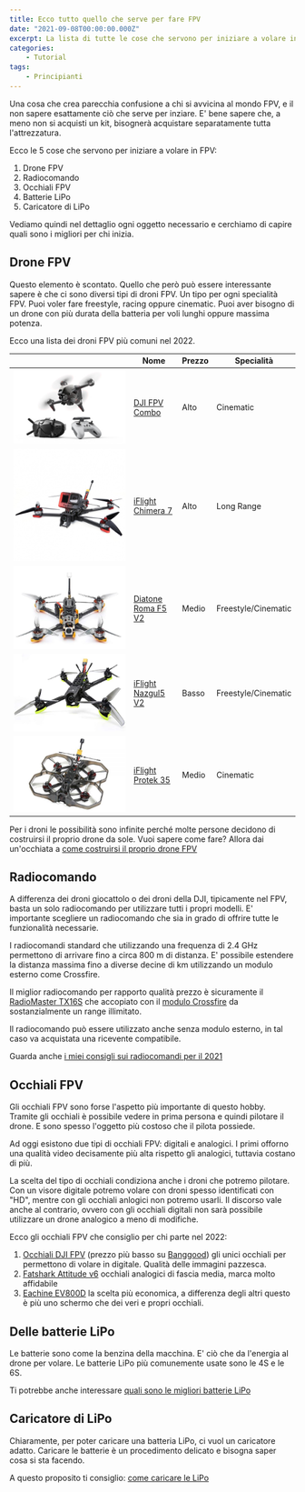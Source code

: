 ```yaml
---
title: Ecco tutto quello che serve per fare FPV
date: "2021-09-08T00:00:00.000Z"
excerpt: La lista di tutte le cose che servono per iniziare a volare in FPV. Molte persone sottovalutano le cose che servono, ecco perché in questo articolo spiego tutto.
categories:
    - Tutorial
tags: 
    - Principianti
---
```

<style jsx>{`
    #drone-table td:nth-of-type(1) {
       min-width: 120px;
       min-height: 120px;
    }
    #drone-table td:nth-of-type(1) img {
       object-fit: contain;
    }
    @media 
    only screen and (min-width: 980px) {
        td {
            width: 170px
        }
        td:nth-of-type(1){
            padding-right: 0;
            width: 175px;
        }
    }
    @media 
    only screen and (max-width: 760px),
    (min-device-width: 768px) and (max-device-width: 1024px)  {
        /*
        Label the data on mobile view
        
        */

        #drone-table td:nth-of-type(2):before { content: "Nome"; }
        #drone-table td:nth-of-type(3):before { content: "Prezzo"; }
        #drone-table td:nth-of-type(4):before { content: "Specialità"; }
    }
`}</style>

Una cosa che crea parecchia confusione a chi si avvicina al mondo FPV, e il non sapere esattamente ciò che serve per inziare. 
E' bene sapere che, a meno non si acquisti un kit, bisognerà acquistare separatamente tutta l'attrezzatura. 

Ecco le 5 cose che servono per iniziare a volare in FPV:

1. Drone FPV
2. Radiocomando
3. Occhiali FPV
4. Batterie LiPo
5. Caricatore di LiPo

Vediamo quindi nel dettaglio ogni oggetto necessario e cerchiamo di capire quali sono i migliori per chi inizia.

## Drone FPV

Questo elemento è scontato. Quello che però può essere interessante sapere è che ci sono diversi tipi di droni FPV. Un tipo per ogni specialità FPV.
Puoi voler fare freestyle, racing oppure cinematic. Puoi aver bisogno di un drone con più durata della batteria per voli lunghi oppure massima potenza.

Ecco una lista dei droni FPV più comuni nel 2022.

<div id="drone-table">

|                                                                         | Nome                                                                                                      | Prezzo | Specialità          |
|-------------------------------------------------------------------------|-----------------------------------------------------------------------------------------------------------|--------|---------------------|
| ![DJI FPV Drone](../droni-fpv-per-iniziare/dji-fpv-combo.jpeg)     | [DJI FPV Combo](https://amzn.to/3ksZQAD)                                                                  | Alto   | Cinematic           |
| ![Iflight Nazgul v2](../droni-fpv-per-iniziare/chimera7.jpeg)      | [iFlight Chimera 7](https://www.drone24hours.com/prodotto/chimera7-6s-fpv-lr-analogico/?D24H=lucapalonca) | Alto   | Long Range          |
| ![Diatone Roma F5 V2](../diatone-roma-f5-v2/drone.jpeg)            | [Diatone Roma F5 V2](https://www.drone24hours.com/prodotto/diatone-roma-f5-v2-6s/?D24H=lucapalonca)       | Medio  | Freestyle/Cinematic |
| ![Iflight Nazgul v2](../droni-fpv-per-iniziare/iflight-nazgul.jpg) | [iFlight Nazgul5 V2](https://www.drone24hours.com/prodotto/nazgul5-v2-4s-6s-bnf/?D24H=lucapalonca)        | Basso  | Freestyle/Cinematic |
| ![iFlight Protek](../droni-fpv-per-iniziare/protek.jpg)            | [iFlight Protek 35](https://www.drone24hours.com/prodotto/iflight-protek35-3-5/?D24H=lucapalonca)           | Medio  | Cinematic           |

</div>

Per i droni le possibilità sono infinite perché molte persone decidono di costruirsi il proprio drone da sole. Vuoi sapere come fare? Allora dai un'occhiata a [come costruirsi il proprio drone FPV](https://lucafpv.com/come-costruire-un-drone-fpv)

## Radiocomando

A differenza dei droni giocattolo o dei droni della DJI, tipicamente nel FPV, basta un solo radiocomando per utilizzare tutti i propri modelli. E' importante scegliere un radiocomando che sia in grado di offrire tutte le funzionalità necessarie.

I radiocomandi standard che utilizzando una frequenza di 2.4 GHz permettono di arrivare fino a circa 800 m di distanza. E' possibile estendere la distanza massima fino a diverse decine di km utilizzando un modulo esterno come Crossfire.

Il miglior radiocomando per rapporto qualità prezzo è sicuramente il [RadioMaster TX16S](https://www.drone24hours.com/prodotto/radiomaster-tx16s-16ch-2-4ghz/?D24H=lucapalonca) che accopiato con il [modulo Crossfire](https://www.drone24hours.com/prodotto/tbs-crossfire-micro-tx-v2/?D24H=lucapalonca) da sostanzialmente un range illimitato.

Il radiocomando può essere utilizzato anche senza modulo esterno, in tal caso va acquistata una ricevente compatibile.

Guarda anche [i miei consigli sui radiocomandi per il 2021](https://lucafpv.com/migliori-radiocomandi-per-droni-fpv)

## Occhiali FPV

Gli occhiali FPV sono forse l'aspetto più importante di questo hobby. Tramite gli occhiali è possibile vedere in prima persona e quindi pilotare il drone. E sono spesso l'oggetto più costoso che il pilota possiede. 

Ad oggi esistono due tipi di occhiali FPV: digitali e analogici. I primi offorno una qualità video decisamente più alta rispetto gli analogici, tuttavia costano di più. 

La scelta del tipo di occhiali condiziona anche i droni che potremo pilotare. Con un visore digitale potremo volare con droni spesso identificati con "HD", mentre con gli occhiali anlogici non potremo usarli. Il discorso vale anche al contrario, ovvero con gli occhiali digitali non sarà possibile utilizzare un drone analogico a meno di modifiche.

Ecco gli occhiali FPV che consiglio per chi parte nel 2022:

1. [Occhiali DJI FPV](https://amzn.to/3l4txYP) (prezzo più basso su [Banggood](https://www.banggood.com/custlink/DvGRgiSrmp)) gli unici occhiali per permettono di volare in digitale. Qualità delle immagini pazzesca.
2. [Fatshark Attitude v6](https://www.drone24hours.com/prodotto/fatshark-attitude-v6/?D24H=lucapalonca) occhiali analogici di fascia media, marca molto affidabile
3. [Eachine EV800D](https://www.banggood.com/custlink/GDvdg8irmh) la scelta più economica, a differenza degli altri questo è più uno schermo che dei veri e propri occhiali.

## Delle batterie LiPo

Le batterie sono come la benzina della macchina. E' ciò che da l'energia al drone per volare. Le batterie LiPo più comunemente usate sono le 4S e le 6S. 

Ti potrebbe anche interessare [quali sono le migliori batterie LiPo](https://lucafpv.com/batterie-dei-droni)

## Caricatore di LiPo

Chiaramente, per poter caricare una batteria LiPo, ci vuol un caricatore adatto. Caricare le batterie è un procedimento delicato e bisogna saper cosa si sta facendo. 

A questo proposito ti consiglio: [come caricare le LiPo](https://lucafpv.com/caricare-batterie-lipo)